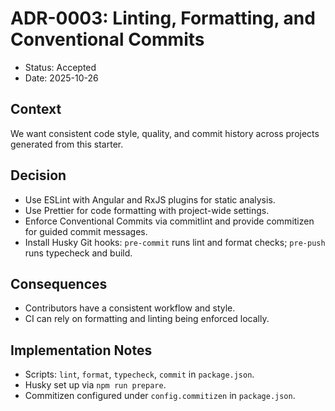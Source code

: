 # ADR-0003: Linting, Formatting, and Conventional Commits

- Status: Accepted
- Date: 2025-10-26

## Context

We want consistent code style, quality, and commit history across projects generated from this starter.

## Decision

- Use ESLint with Angular and RxJS plugins for static analysis.
- Use Prettier for code formatting with project-wide settings.
- Enforce Conventional Commits via commitlint and provide commitizen for guided commit messages.
- Install Husky Git hooks: `pre-commit` runs lint and format checks; `pre-push` runs typecheck and build.

## Consequences

- Contributors have a consistent workflow and style.
- CI can rely on formatting and linting being enforced locally.

## Implementation Notes

- Scripts: `lint`, `format`, `typecheck`, `commit` in `package.json`.
- Husky set up via `npm run prepare`.
- Commitizen configured under `config.commitizen` in `package.json`.

